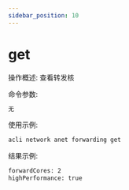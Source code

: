 ```yaml
---
sidebar_position: 10
---
```


# get
操作概述: 查看转发核

命令参数:
```bash
无
```

使用示例:
```bash
acli network anet forwarding get
```

结果示例:
```bash
forwardCores: 2
highPerformance: true
```